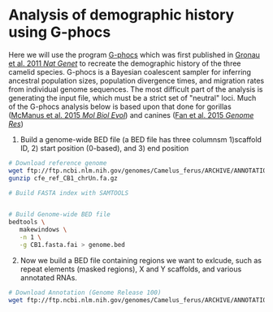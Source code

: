 # Analysis of demographic history using G-phocs
Here we will use the program [G-phocs](http://compgen.cshl.edu/GPhoCS/) which was first published in [Gronau et al. 2011 *Nat Genet*](https://www.nature.com/articles/ng.937) to recreate the demographic history of the three camelid species.  G-phocs is a Bayesian coalescent sampler for inferring ancestral population sizes, population divergence times, and migration rates from individual genome sequences.  The most difficult part of the analysis is generating the input file, which must be a strict set of "neutral" loci.  Much of the G-phocs analysis below is based upon that done for gorillas ([McManus et al. 2015 *Mol Biol Evol*](https://doi.org/10.1093/molbev/msu394)) and canines ([Fan et al. 2015 *Genome Res*](http://www.genome.org/cgi/doi/10.1101/gr.197517.115))

1. Build a genome-wide BED file (a BED file has three columnsm 1)scaffold ID, 2) start position (0-based), and 3) end position
```bash
# Download reference genome
wget ftp://ftp.ncbi.nlm.nih.gov/genomes/Camelus_ferus/ARCHIVE/ANNOTATION_RELEASE.100/CHR_Un/cfe_ref_CB1_chrUn.fa.gz
gunzip cfe_ref_CB1_chrUn.fa.gz

# Build FASTA index with SAMTOOLS


# Build Genome-wide BED file
bedtools \
   makewindows \
   -n 1 \
   -g CB1.fasta.fai > genome.bed
```

2.  Now we build a BED file containing regions we want to exlcude, such as repeat elements (masked regions), X and Y scaffolds, and various annotated RNAs.
```bash
# Download Annotation (Genome Release 100)
wget ftp://ftp.ncbi.nlm.nih.gov/genomes/Camelus_ferus/ARCHIVE/ANNOTATION_RELEASE.100/GFF/ref_CB1_scaffolds.gff3.gz
```
